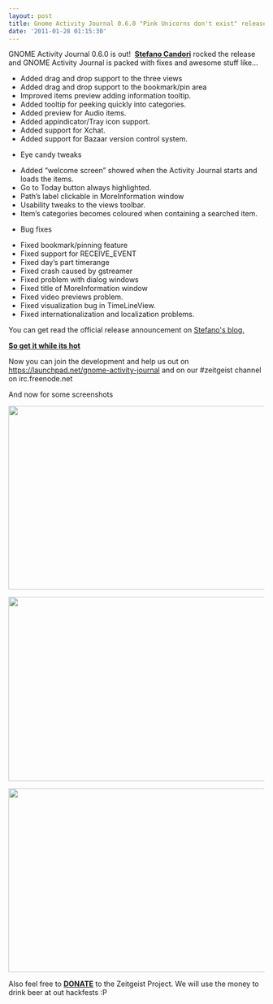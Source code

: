```yaml
---
layout: post
title: Gnome Activity Journal 0.6.0 "Pink Unicorns don't exist" released
date: '2011-01-28 01:15:30'
---
```


GNOME Activity Journal 0.6.0 is out!  <strong><a href="http://devcando.wordpress.com/">Stefano Candori</a></strong> rocked the release and GNOME Activity Journal is packed with fixes and awesome stuff like...

- Added drag and drop support to the three views
- Added drag and drop support to the bookmark/pin area
- Improved items preview adding information tooltip.
- Added tooltip for peeking quickly into categories.
- Added preview for Audio items.
- Added appindicator/Tray icon support.
- Added support for Xchat.
- Added support for Bazaar version control system.

* Eye candy tweaks
- Added “welcome screen” showed when the Activity Journal starts and loads the items.
- Go to Today button always highlighted.
- Path’s label clickable in MoreInformation window
- Usability tweaks to the views toolbar.
- Item’s categories becomes coloured when containing a searched item.

* Bug fixes
- Fixed bookmark/pinning feature
- Fixed support for RECEIVE_EVENT
- Fixed day’s part timerange
- Fixed crash caused by gstreamer
- Fixed problem with dialog windows
- Fixed title of MoreInformation window
- Fixed video previews problem.
- Fixed visualization bug in TimeLineView.
- Fixed internationalization and localization problems.

You can get read the official release announcement on <a href="http://devcando.wordpress.com/">Stefano's blog.</a>

<strong><a href="http://launchpad.net/gnome-activity-journal/0.6/0.6.0/+download/gnome-activity-journal-0.6.0.tar.gz">So get it while its hot</a></strong>

Now you can join the development and help us out on <a href="https://launchpad.net/gnome-activity-journal">https://launchpad.net/gnome-activity-journal</a> and on our #zeitgeist channel on irc.freenode.net

And now for some screenshots

<a href="http://geekyogre.com/content/images/2011/01/Screenshot1.png"><img title="Screenshot" src="http://geekyogre.com/content/images/2011/01/Screenshot1-1024x580.png" alt="" width="640" height="362" /></a>

<a href="http://geekyogre.com/content/images/2011/01/Screenshot-1.png"><img class="alignnone size-large wp-image-1751" title="Screenshot-1" src="http://geekyogre.com/content/images/2011/01/Screenshot-1-1024x581.png" alt="" width="640" height="363" /></a>

<a href="http://geekyogre.com/content/images/2011/01/Screenshot-2.png"><img class="alignnone size-large wp-image-1752" title="Screenshot-2" src="http://geekyogre.com/content/images/2011/01/Screenshot-2-1024x580.png" alt="" width="640" height="362" /></a>

Also feel free to <strong><a href="https://www.paypal.com/dk/cgi-bin/webscr?cmd=_flow&amp;SESSION=gCODo37Vo-J5lx02b10DbdvYLaPkfzeG7JgPMOMXq1mfZWT5fQa99g_-hUG&amp;dispatch=5885d80a13c0db1f8e263663d3faee8d9384d85353843a619606282818e091d0">DONATE</a></strong> to the Zeitgeist Project. We will use the money to drink beer at out hackfests :P